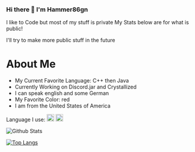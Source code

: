 ### Hi there 👋 I'm Hammer86gn



I like to Code but most of my stuff is private
My Stats below are for what is public!

I'll try to make more public stuff in the future

# About Me

- My Current Favorite Language: C++ then Java
- Currently Working on Discord.jar and Crystallized
- I can speak english and some German
- My Favorite Color: red
- I am from the United States of America

Language I use:
<code><img height="20" src="https://github.com/Hammer86gn/Hammer86gn/blob/main/assets/java.jpg"></code>
<code><img height="20" src="https://github.com/Hammer86gn/Hammer86gn/blob/main/assets/cpp.png"></code>




![Github Stats](https://github-readme-stats.vercel.app/api?username=Hammer86gn&count_private=true&theme=radical)


[![Top Langs](https://github-readme-stats.vercel.app/api/top-langs/?username=Hammer86gn&count_private=true&theme=radical)](https://github-readme-stats.vercel.app/api/top-langs/?username=Hammer86gn&count_private=true&theme=radical)

